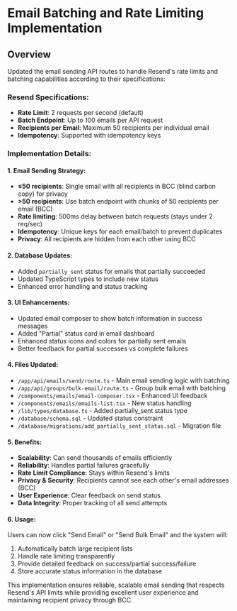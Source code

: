 # Email Batching and Rate Limiting Implementation

## Overview
Updated the email sending API routes to handle Resend's rate limits and batching capabilities according to their specifications:

### Resend Specifications:
- **Rate Limit**: 2 requests per second (default)
- **Batch Endpoint**: Up to 100 emails per API request
- **Recipients per Email**: Maximum 50 recipients per individual email
- **Idempotency**: Supported with idempotency keys

### Implementation Details:

#### 1. Email Sending Strategy:
- **≤50 recipients**: Single email with all recipients in BCC (blind carbon copy) for privacy
- **>50 recipients**: Use batch endpoint with chunks of 50 recipients per email (BCC)
- **Rate limiting**: 500ms delay between batch requests (stays under 2 req/sec)
- **Idempotency**: Unique keys for each email/batch to prevent duplicates
- **Privacy**: All recipients are hidden from each other using BCC

#### 2. Database Updates:
- Added `partially_sent` status for emails that partially succeeded
- Updated TypeScript types to include new status
- Enhanced error handling and status tracking

#### 3. UI Enhancements:
- Updated email composer to show batch information in success messages
- Added "Partial" status card in email dashboard
- Enhanced status icons and colors for partially sent emails
- Better feedback for partial successes vs complete failures

#### 4. Files Updated:
- `/app/api/emails/send/route.ts` - Main email sending logic with batching
- `/app/api/groups/bulk-email/route.ts` - Group bulk email with batching
- `/components/emails/email-composer.tsx` - Enhanced UI feedback
- `/components/emails/emails-list.tsx` - New status handling
- `/lib/types/database.ts` - Added partially_sent status type
- `/database/schema.sql` - Updated status constraint
- `/database/migrations/add_partially_sent_status.sql` - Migration file

#### 5. Benefits:
- **Scalability**: Can send thousands of emails efficiently
- **Reliability**: Handles partial failures gracefully
- **Rate Limit Compliance**: Stays within Resend's limits
- **Privacy & Security**: Recipients cannot see each other's email addresses (BCC)
- **User Experience**: Clear feedback on send status
- **Data Integrity**: Proper tracking of all send attempts

#### 6. Usage:
Users can now click "Send Email" or "Send Bulk Email" and the system will:
1. Automatically batch large recipient lists
2. Handle rate limiting transparently
3. Provide detailed feedback on success/partial success/failure
4. Store accurate status information in the database

This implementation ensures reliable, scalable email sending that respects Resend's API limits while providing excellent user experience and maintaining recipient privacy through BCC.
